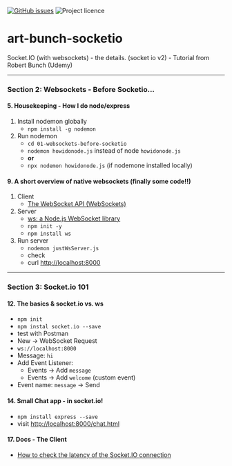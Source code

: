 [![GitHub issues](https://img.shields.io/github/issues/artshishkin/art-bunch-socketio)](https://github.com/artshishkin/art-bunch-socketio/issues)
![Project licence][licence]

# art-bunch-socketio

Socket.IO (with websockets) - the details. (socket io v2) - Tutorial from Robert Bunch (Udemy)

---

### Section 2: Websockets - Before Socketio...

#### 5. Housekeeping - How I do node/express

1. Install nodemon globally
    - `npm install -g nodemon`
2. Run nodemon
    - `cd 01-websockets-before-socketio`
    - `nodemon howidonode.js` instead of node `howidonode.js`
    - **or**
    - `npx nodemon howidonode.js` (if nodemone installed locally)

#### 9. A short overview of native websockets (finally some code!!)

1. Client
    - [The WebSocket API (WebSockets)](https://developer.mozilla.org/en-US/docs/Web/API/WebSockets_API)
2. Server
    - [ws: a Node.js WebSocket library](https://www.npmjs.com/package/ws)
    - `npm init -y`
    - `npm install ws`
3. Run server
    - `nodemon justWsServer.js`
    - check
    - curl [http://localhost:8000](http://localhost:8000)

---

### Section 3: Socket.io 101

#### 12. The basics & socket.io vs. ws

- `npm init`
- `npm instal socket.io --save`
- test with Postman
- New &rarr; WebSocket Request
- `ws://localhost:8000`
- Message: `hi`
- Add Event Listener:
    - Events &rarr; Add `message`
    - Events &rarr; Add `welcome` (custom event)
- Event name: `message` &rarr; Send

#### 14. Small Chat app - in socket.io!

- `npm install express --save`
- visit [http://localhost:8000/chat.html](http://localhost:8000/chat.html)

#### 17. Docs - The Client

- [How to check the latency of the Socket.IO connection](https://socket.io/how-to/check-the-latency-of-the-connection)


[licence]: https://img.shields.io/github/license/artshishkin/art-bunch-socketio.svg